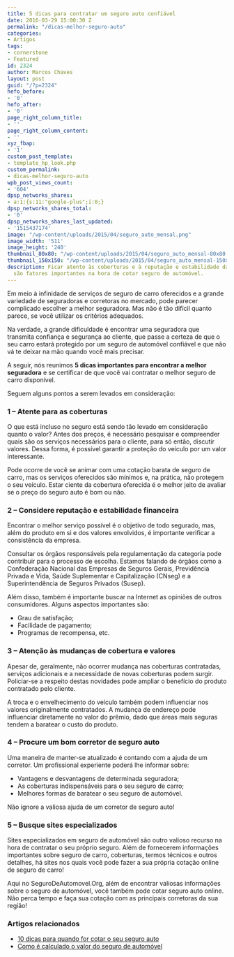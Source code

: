```yaml
---
title: 5 dicas para contratar um seguro auto confiável
date: 2016-03-29 15:00:30 Z
permalink: "/dicas-melhor-seguro-auto"
categories:
- Artigos
tags:
- cornerstone
- Featured
id: 2324
author: Marcos Chaves
layout: post
guid: "/?p=2324"
hefo_before:
- '0'
hefo_after:
- '0'
page_right_column_title:
- ''
page_right_column_content:
- ''
xyz_fbap:
- '1'
custom_post_template:
- template_hp_look.php
custom_permalink:
- dicas-melhor-seguro-auto
wpb_post_views_count:
- '604'
dpsp_networks_shares:
- a:1:{s:11:"google-plus";i:0;}
dpsp_networks_shares_total:
- '0'
dpsp_networks_shares_last_updated:
- '1515437174'
image: "/wp-content/uploads/2015/04/seguro_auto_mensal.png"
image_width: '511'
image_height: '240'
thumbnail_80x80: "/wp-content/uploads/2015/04/seguro_auto_mensal-80x80.png"
thumbnail_150x150: "/wp-content/uploads/2015/04/seguro_auto_mensal-150x150.png"
description: Ficar atento às coberturas e à reputação e estabilidade da seguradora
  são fatores importantes na hora de cotar seguro de automóvel.
---
```


Em meio à infinidade de serviços de seguro de carro oferecidos e a grande variedade de seguradoras e corretoras no mercado, pode parecer complicado escolher a melhor seguradora. Mas não é tão difícil quanto parece, se você utilizar os critérios adequados.

Na verdade, a grande dificuldade é encontrar uma seguradora que transmita confiança e segurança ao cliente, que passe a certeza de que o seu carro estará protegido por um seguro de automóvel confiável e que não vá te deixar na mão quando você mais precisar.

A seguir, nós reunimos **5 dicas importantes para encontrar a melhor seguradora** e se certificar de que você vai contratar o melhor seguro de carro disponível.

Seguem alguns pontos a serem levados em consideração:

### **1 – Atente para as coberturas**

O que está incluso no seguro está sendo tão levado em consideração quanto o valor? Antes dos preços, é necessário pesquisar e compreender quais são os serviços necessários para o cliente, para só então, discutir valores. Dessa forma, é possível garantir a proteção do veículo por um valor interessante.

Pode ocorre de você se animar com uma cotação barata de seguro de carro, mas os serviços oferecidos são mínimos e, na prática, não protegem o seu veículo. Estar ciente da cobertura oferecida é o melhor jeito de avaliar se o preço do seguro auto é bom ou não.

### **2 – Considere reputação e estabilidade financeira**

Encontrar o melhor serviço possível é o objetivo de todo segurado, mas, além do produto em si e dos valores envolvidos, é importante verificar a consistência da empresa.

Consultar os órgãos responsáveis pela regulamentação da categoria pode contribuir para o processo de escolha. Estamos falando de órgãos como a Confederação Nacional das Empresas de Seguros Gerais, Previdência Privada e Vida, Saúde Suplementar e Capitalização (CNseg) e a Superintendência de Seguros Privados (Susep).

Além disso, também é importante buscar na Internet as opiniões de outros consumidores. Alguns aspectos importantes são:

  * Grau de satisfação;
  * Facilidade de pagamento;
  * Programas de recompensa, etc.

### **3 – Atenção às mudanças de cobertura e valores**

Apesar de, geralmente, não ocorrer mudança nas coberturas contratadas, serviços adicionais e a necessidade de novas coberturas podem surgir. Policiar-se a respeito destas novidades pode ampliar o benefício do produto contratado pelo cliente.

A troca e o envelhecimento do veículo também podem influenciar nos valores originalmente contratados. A mudança de endereço pode influenciar diretamente no valor do prêmio, dado que áreas mais seguras tendem a baratear o custo do produto.

### **4 – Procure um bom corretor de seguro auto**

Uma maneira de manter-se atualizado é contando com a ajuda de um corretor. Um profissional experiente poderá lhe informar sobre:

  * Vantagens e desvantagens de determinada seguradora;
  * As coberturas indispensáveis para o seu seguro de carro;
  * Melhores formas de baratear o seu seguro de automóvel.

Não ignore a valiosa ajuda de um corretor de seguro auto!

### **5 – Busque sites especializados**

Sites especializados em seguro de automóvel são outro valioso recurso na hora de contratar o seu próprio seguro. Além de fornecerem informações importantes sobre seguro de carro, coberturas, termos técnicos e outros detalhes, há sites nos quais você pode fazer a sua própria cotação online de seguro de carro!

Aqui no SeguroDeAutomovel.Org, além de encontrar valiosas informações sobre o seguro de automóvel, você também pode cotar seguro auto online. Não perca tempo e faça sua cotação com as principais corretoras da sua região!

### Artigos relacionados

  * <a href="/dicas-cotacao-seguro-auto" target="_blank">10 dicas para quando for cotar o seu seguro auto</a>
  * <a href="/calculo-valor-seguro-carro" target="_blank">Como é calculado o valor do seguro de automóvel</a>